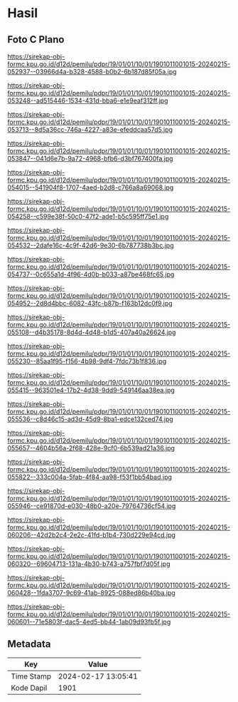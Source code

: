 # Hasil

## Foto C Plano

https://sirekap-obj-formc.kpu.go.id/d12d/pemilu/pdpr/19/01/01/10/01/1901011001015-20240215-052937--03966d4a-b328-4588-b0b2-6b187d85f05a.jpg

https://sirekap-obj-formc.kpu.go.id/d12d/pemilu/pdpr/19/01/01/10/01/1901011001015-20240215-053248--ad515446-1534-431d-bba6-e1e9eaf312ff.jpg

https://sirekap-obj-formc.kpu.go.id/d12d/pemilu/pdpr/19/01/01/10/01/1901011001015-20240215-053713--8d5a36cc-746a-4227-a83e-efeddcaa57d5.jpg

https://sirekap-obj-formc.kpu.go.id/d12d/pemilu/pdpr/19/01/01/10/01/1901011001015-20240215-053847--041d6e7b-9a72-4968-bfb6-d3bf767400fa.jpg

https://sirekap-obj-formc.kpu.go.id/d12d/pemilu/pdpr/19/01/01/10/01/1901011001015-20240215-054015--541904f8-1707-4aed-b2d8-c766a8a69068.jpg

https://sirekap-obj-formc.kpu.go.id/d12d/pemilu/pdpr/19/01/01/10/01/1901011001015-20240215-054258--c599e38f-50c0-47f2-ade1-b5c595ff75e1.jpg

https://sirekap-obj-formc.kpu.go.id/d12d/pemilu/pdpr/19/01/01/10/01/1901011001015-20240215-054532--2dafe16c-4c9f-42d6-9e30-6b787738b3bc.jpg

https://sirekap-obj-formc.kpu.go.id/d12d/pemilu/pdpr/19/01/01/10/01/1901011001015-20240215-054737--0c655a1d-4f96-4d0b-b033-a87be468fc65.jpg

https://sirekap-obj-formc.kpu.go.id/d12d/pemilu/pdpr/19/01/01/10/01/1901011001015-20240215-054952--2d8d4bbc-6082-43fc-b87b-f163b12dc0f9.jpg

https://sirekap-obj-formc.kpu.go.id/d12d/pemilu/pdpr/19/01/01/10/01/1901011001015-20240215-055108--d4b35178-8d4d-4d48-b1d5-407a40a26624.jpg

https://sirekap-obj-formc.kpu.go.id/d12d/pemilu/pdpr/19/01/01/10/01/1901011001015-20240215-055230--85aa1f95-f156-4b98-9df4-7fdc73b1f836.jpg

https://sirekap-obj-formc.kpu.go.id/d12d/pemilu/pdpr/19/01/01/10/01/1901011001015-20240215-055415--963501e4-17b2-4d38-9dd9-549146aa38ea.jpg

https://sirekap-obj-formc.kpu.go.id/d12d/pemilu/pdpr/19/01/01/10/01/1901011001015-20240215-055536--c8d46c15-ad3d-45d9-8ba1-edce132ced74.jpg

https://sirekap-obj-formc.kpu.go.id/d12d/pemilu/pdpr/19/01/01/10/01/1901011001015-20240215-055657--4604b56a-2f68-428e-9cf0-6b539ad21a36.jpg

https://sirekap-obj-formc.kpu.go.id/d12d/pemilu/pdpr/19/01/01/10/01/1901011001015-20240215-055822--333c004a-5fab-4f84-aa98-f53f1bb54bad.jpg

https://sirekap-obj-formc.kpu.go.id/d12d/pemilu/pdpr/19/01/01/10/01/1901011001015-20240215-055946--ce91870d-e030-48b0-a20e-79764736cf54.jpg

https://sirekap-obj-formc.kpu.go.id/d12d/pemilu/pdpr/19/01/01/10/01/1901011001015-20240215-060206--42d2b2c4-2e2c-41fd-b1b4-730d229e94cd.jpg

https://sirekap-obj-formc.kpu.go.id/d12d/pemilu/pdpr/19/01/01/10/01/1901011001015-20240215-060320--69604713-131a-4b30-b743-a757fbf7d05f.jpg

https://sirekap-obj-formc.kpu.go.id/d12d/pemilu/pdpr/19/01/01/10/01/1901011001015-20240215-060428--1fda3707-9c69-41ab-8925-088ed86b40ba.jpg

https://sirekap-obj-formc.kpu.go.id/d12d/pemilu/pdpr/19/01/01/10/01/1901011001015-20240215-060601--71e5803f-dac5-4ed5-bb44-1ab09d93fb5f.jpg


## Metadata

| Key        | Value               |
| ---------- | ------------------- |
| Time Stamp | 2024-02-17 13:05:41 |
| Kode Dapil | 1901                |



